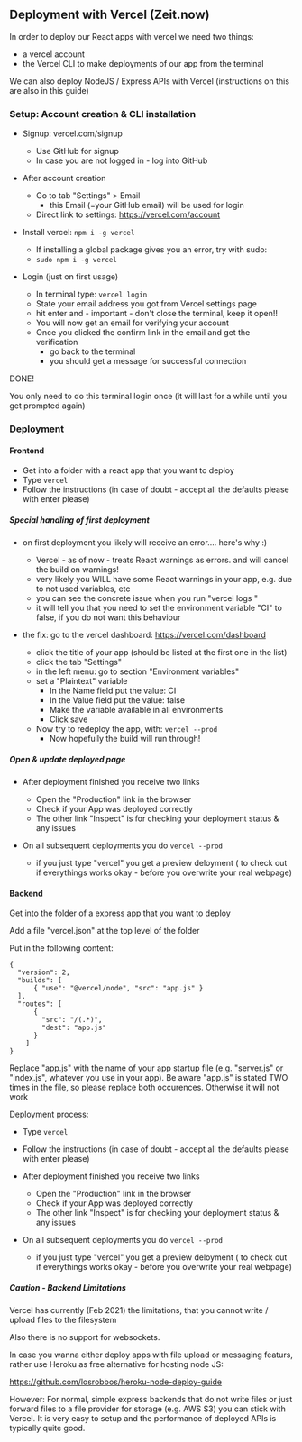 ## Deployment with Vercel (Zeit.now)

In order to deploy our React apps with vercel we need two things:
- a vercel account
- the Vercel CLI to make deployments of our app from the terminal

We can also deploy NodeJS / Express APIs with Vercel (instructions on this are also in this guide)

### Setup: Account creation & CLI installation

- Signup: vercel.com/signup
  - Use GitHub for signup
  - In case you are not logged in - log into GitHub

- After account creation
  - Go to tab "Settings" &gt; Email
    - this Email (=your GitHub email) will be used for login
  - Direct link to settings: https://vercel.com/account

- Install vercel: `npm i -g vercel`
  - If installing a global package gives you an error, try with sudo:
  - `sudo npm i -g vercel`

- Login (just on first usage)
  - In terminal type: `vercel login`
  - State your email address you got from Vercel settings page
  - hit enter and - important - don't close the terminal, keep it open!!
  - You will now get an email for verifying your account
  - Once you clicked the confirm link in the email and get the verification
    - go back to the terminal
    - you should get a message for successful connection

DONE!

You only need to do this terminal login once (it will last for a while until you get prompted again)


### Deployment

#### Frontend

- Get into a folder with a react app that you want to deploy
- Type `vercel`
- Follow the instructions (in case of doubt - accept all the defaults please with enter please)

##### Special handling of first deployment

- on first deployment you likely will receive an error.... here's why :)

  - Vercel - as of now - treats React warnings as errors. and will cancel the build on warnings!
  - very likely you WILL have some React warnings in your app, e.g. due to not used variables, etc
  - you can see the concrete issue when you run "vercel logs <yourAppName>"
  - it will tell you that you need to set the environment variable "CI" to false, if you do not want this behaviour

- the fix: go to the vercel dashboard: https://vercel.com/dashboard
  - click the title of your app (should be listed at the first one in the list)
  - click the tab "Settings"
  - in the left menu: go to section "Environment variables"
  - set a "Plaintext" variable
    - In the Name field put the value: CI
    - In the Value field put the value: false
    - Make the variable available in all environments
    - Click save
  - Now try to redeploy the app, with: `vercel --prod`
    - Now hopefully the build will run through!

##### Open & update deployed page

- After deployment finished you receive two links
  - Open the "Production" link in the browser
  - Check if your App was deployed correctly
  - The other link "Inspect" is for checking your deployment status & any issues

- On all subsequent deployments you do `vercel --prod`
  - if you just type "vercel" you get a preview deloyment
    ( to check out if everythings works okay - before you overwrite your real webpage)


#### Backend

Get into the folder of a express app that you want to deploy

Add a file "vercel.json" at the top level of the folder

Put in the following content:

```
{
  "version": 2,
  "builds": [
      { "use": "@vercel/node", "src": "app.js" }
  ],
  "routes": [
      { 
        "src": "/(.*)", 
        "dest": "app.js"
      }
    ]
}
```

Replace "app.js" with the name of your app startup file (e.g. "server.js" or "index.js", whatever you use in your app). Be aware "app.js" is stated TWO times in the file, so please replace both occurences. Otherwise it will not work

Deployment process: 

- Type `vercel`
- Follow the instructions (in case of doubt - accept all the defaults please with enter please)

- After deployment finished you receive two links
  - Open the "Production" link in the browser
  - Check if your App was deployed correctly
  - The other link "Inspect" is for checking your deployment status & any issues

- On all subsequent deployments you do `vercel --prod`
  - if you just type "vercel" you get a preview deloyment
    ( to check out if everythings works okay - before you overwrite your real webpage)

##### Caution - Backend Limitations

Vercel has currently (Feb 2021) the limitations, that you cannot write / upload files to the filesystem

Also there is no support for websockets.

In case you wanna either deploy apps with file upload or messaging featurs, rather use Heroku as free alternative for hosting node JS:

https://github.com/losrobbos/heroku-node-deploy-guide

However: For normal, simple express backends that do not write files or just forward files to a file provider for storage (e.g. AWS S3) you can stick with Vercel. It is very easy to setup and the performance of deployed APIs is typically quite good.
